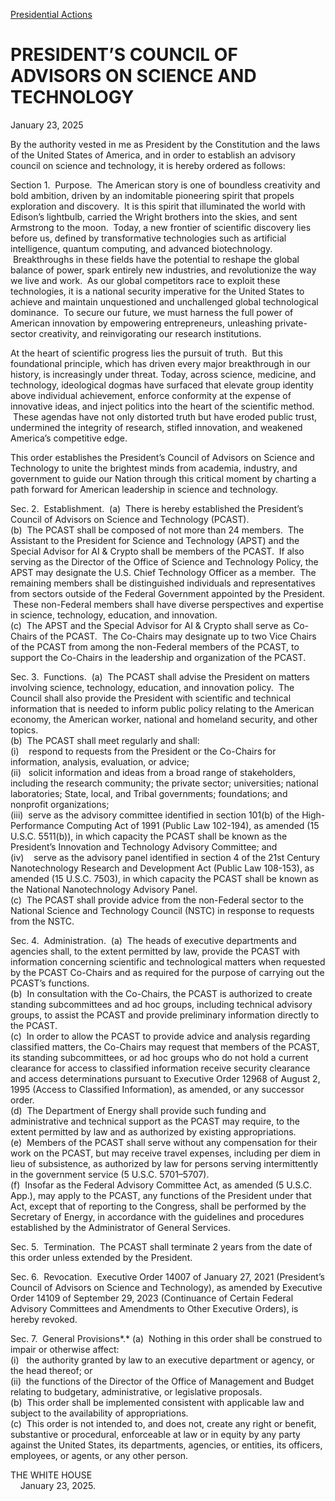 
[Presidential Actions](https://www.whitehouse.gov/presidential-actions/) 

PRESIDENT’S COUNCIL OF ADVISORS ON SCIENCE AND TECHNOLOGY
=========================================================

January 23, 2025 



By the authority vested in me as President by the Constitution and the laws of the United States of America, and in order to establish an advisory council on science and technology, it is hereby ordered as follows:

  
Section 1.  Purpose.  The American story is one of boundless creativity and bold ambition, driven by an indomitable pioneering spirit that propels exploration and discovery.  It is this spirit that illuminated the world with Edison’s lightbulb, carried the Wright brothers into the skies, and sent Armstrong to the moon.  Today, a new frontier of scientific discovery lies before us, defined by transformative technologies such as artificial intelligence, quantum computing, and advanced biotechnology.  Breakthroughs in these fields have the potential to reshape the global balance of power, spark entirely new industries, and revolutionize the way we live and work.  As our global competitors race to exploit these technologies, it is a national security imperative for the United States to achieve and maintain unquestioned and unchallenged global technological dominance.  To secure our future, we must harness the full power of American innovation by empowering entrepreneurs, unleashing private-sector creativity, and reinvigorating our research institutions.

At the heart of scientific progress lies the pursuit of truth.  But this foundational principle, which has driven every major breakthrough in our history, is increasingly under threat. Today, across science, medicine, and technology, ideological dogmas have surfaced that elevate group identity above individual achievement, enforce conformity at the expense of innovative ideas, and inject politics into the heart of the scientific method.  These agendas have not only distorted truth but have eroded public trust, undermined the integrity of research, stifled innovation, and weakened America’s competitive edge.

This order establishes the President’s Council of Advisors on Science and Technology to unite the brightest minds from academia, industry, and government to guide our Nation through this critical moment by charting a path forward for American leadership in science and technology.

  
Sec. 2.  Establishment.  (a)  There is hereby established the President’s Council of Advisors on Science and Technology (PCAST).  
(b)  The PCAST shall be composed of not more than 24 members.  The Assistant to the President for Science and Technology (APST) and the Special Advisor for AI & Crypto shall be members of the PCAST.  If also serving as the Director of the Office of Science and Technology Policy, the APST may designate the U.S. Chief Technology Officer as a member.  The remaining members shall be distinguished individuals and representatives from sectors outside of the Federal Government appointed by the President.  These non-Federal members shall have diverse perspectives and expertise in science, technology, education, and innovation.  
(c)  The APST and the Special Advisor for AI & Crypto shall serve as Co-Chairs of the PCAST.  The Co-Chairs may designate up to two Vice Chairs of the PCAST from among the non-Federal members of the PCAST, to support the Co-Chairs in the leadership and organization of the PCAST.

  
Sec. 3.  Functions.  (a)  The PCAST shall advise the President on matters involving science, technology, education, and innovation policy.  The Council shall also provide the President with scientific and technical information that is needed to inform public policy relating to the American economy, the American worker, national and homeland security, and other topics.  
(b)  The PCAST shall meet regularly and shall:  
(i)    respond to requests from the President or the Co-Chairs for information, analysis, evaluation, or advice;  
(ii)   solicit information and ideas from a broad range of stakeholders, including the research community; the private sector; universities; national laboratories; State, local, and Tribal governments; foundations; and nonprofit organizations;  
(iii)  serve as the advisory committee identified in section 101(b) of the High-Performance Computing Act of 1991 (Public Law 102-194), as amended (15 U.S.C. 5511(b)), in which capacity the PCAST shall be known as the President’s Innovation and Technology Advisory Committee; and  
(iv)    serve as the advisory panel identified in section 4 of the 21st Century Nanotechnology Research and Development Act (Public Law 108-153), as amended (15 U.S.C. 7503), in which capacity the PCAST shall be known as the National Nanotechnology Advisory Panel.  
(c)  The PCAST shall provide advice from the non-Federal sector to the National Science and Technology Council (NSTC) in response to requests from the NSTC.

  
Sec. 4.  Administration.  (a)  The heads of executive departments and agencies shall, to the extent permitted by law, provide the PCAST with information concerning scientific and technological matters when requested by the PCAST Co-Chairs and as required for the purpose of carrying out the PCAST’s functions.  
(b)  In consultation with the Co-Chairs, the PCAST is authorized to create standing subcommittees and ad hoc groups, including technical advisory groups, to assist the PCAST and provide preliminary information directly to the PCAST.  
(c)  In order to allow the PCAST to provide advice and analysis regarding classified matters, the Co-Chairs may request that members of the PCAST, its standing subcommittees, or ad hoc groups who do not hold a current clearance for access to classified information receive security clearance and access determinations pursuant to Executive Order 12968 of August 2, 1995 (Access to Classified Information), as amended, or any successor order.  
(d)  The Department of Energy shall provide such funding and administrative and technical support as the PCAST may require, to the extent permitted by law and as authorized by existing appropriations.  
(e)  Members of the PCAST shall serve without any compensation for their work on the PCAST, but may receive travel expenses, including per diem in lieu of subsistence, as authorized by law for persons serving intermittently in the government service (5 U.S.C. 5701–5707).  
(f)  Insofar as the Federal Advisory Committee Act, as amended (5 U.S.C. App.), may apply to the PCAST, any functions of the President under that Act, except that of reporting to the Congress, shall be performed by the Secretary of Energy, in accordance with the guidelines and procedures established by the Administrator of General Services.

  
Sec. 5.  Termination.  The PCAST shall terminate 2 years from the date of this order unless extended by the President.

  
Sec. 6.  Revocation.  Executive Order 14007 of January 27, 2021 (President’s Council of Advisors on Science and Technology), as amended by Executive Order 14109 of September 29, 2023 (Continuance of Certain Federal Advisory Committees and Amendments to Other Executive Orders), is hereby revoked.

  
Sec. 7.  General Provisions*.* (a)  Nothing in this order shall be construed to impair or otherwise affect:  
(i)   the authority granted by law to an executive department or agency, or the head thereof; or  
(ii)  the functions of the Director of the Office of Management and Budget relating to budgetary, administrative, or legislative proposals.  
(b)  This order shall be implemented consistent with applicable law and subject to the availability of appropriations.  
(c)  This order is not intended to, and does not, create any right or benefit, substantive or procedural, enforceable at law or in equity by any party against the United States, its departments, agencies, or entities, its officers, employees, or agents, or any other person.  
  
  
  
  
  
  
THE WHITE HOUSE  
    January 23, 2025.



